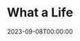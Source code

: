 ---
title: What a Life
date: 2023-09-08T00:00:00
opening_date: 1940-11-05
closing_date: 1940-11-08
layout: productions
playbill:
Theatre: Theatre Jacksonville
Venue: Little Theatre
cast:
- A Student: Mary Collins
- Another Student: Arthur Milam
- Barbara Pearson:
  - Harriet Foster
  - Muriel Berry
- Billy Randolph: Hall Harris
- George Bigelow: Philip Devlin, Jr.
- Gertie:
  - Joy Milam
  - Megs Foster
- Henry Aldrich: Robert Krell
- Miss Eggleston: Eleonor Edwards
- Miss Johnson:
  - Madeline Desch
  - Mildred Carswell
- Miss Pike:
  - Kitty Barnett
  - Rosemary Garrison
- Miss Shea:
  - Frances Carden
  - Martha Conner
- Miss Wheeler: Bernice Klepper
- Mr. Bradley: R.A. Hollahan
- Mr. Ferguson: Charlie Tutewiler
- Mr. Nelson: Louis Larmoyeux
- Mr. Patterson: Charles Roberts
- Mr. Vechitto: Fred W. Bucky, Jr.
- Mrs. Aldrich:
  - Elizabeth Howland Foster
  - Ethel Wemmers
- Student:
  - Laura Watts
  - Robert Phillips
  - Shirley Newsom
crew:
- Assistant: Kay Godshalk
- Assistant to Director:
  - Elsie Behner
  - Kitty Barnett
- Crew Assistant:
  - Arthur Milam
  - Gregg Wharry
  - Jean Hedren
  - Jean Runyon
  - Jesse Hoagland
- Director: Martha Pace Livesay
- Make-up: Emma Sue Zink
- Miss Wheeler: Elsie Behner
- Props: Elsie Behner
- Technical Director: Mary Courtney
- Wardrobe:
  - Eleanor Mahoney
  - Margaret Chitty
  - Dolly Ann Fisk
orchestra:
---